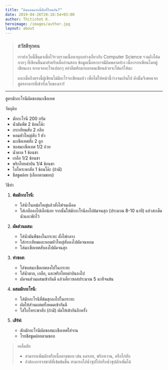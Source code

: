```yaml
---
title: "ดินแดนแห่งนี้คือที่ไหนกัน?"
date: 2019-04-26T20:18:54+03:00
author: Thitichot K.
heroimage: /images/author.jpg
layout: about
---
```


> ### สวัสดีทุกคน
>
> เราทำเว็บนี้ขึ้นมาเพื่อไว้รวบรวมเนื้อหาทุกอย่างเกี่ยวกับ Computer Science รวมถึงโค้ดกากๆ ที่เขียนขึ้นมาสำหรับเผื่ออ่านสอบ ข้อมูลเนื้อหาอาจมีผิดพลาดบ้าง เนื่องจากเขียนโดยผู้เขียนเอง หากเจออะไรแปลกๆ อย่าลืมทักมาบอกคนเขียนด้วยจะได้แก้ให้นะ 
>
> และเมื่อถึงตรงนี้ผู้เขียนไม่มีอะไรจะเขียนแล้ว เพื่อไม่ให้หน้านี้ว่างจนเกินไป ดังนั้นจึงขอแจกสูตรอาหารที่เข้ากับเว็บของเรา!

---

สูตรมักกะโรนีผัดซอสมะเขือเทศ

วัตถุดิบ
- มักกะโรนี 200 กรัม
- น้ำมันพืช 2 ช้อนโต๊ะ
- กระเทียมสับ 2 กลีบ
- หอมหัวใหญ่สับ 1 หัว
- มะเขือเทศสับ 2 ลูก
- ซอสมะเขือเทศ 1/2 ถ้วย
- น้ำตาล 1 ช้อนชา
- เกลือ 1/2 ช้อนชา
- พริกไทยดำป่น 1/4 ช้อนชา
- ใบโหระพาสับ 1 ช้อนโต๊ะ (ถ้ามี)
- ชีสขูดฝอย (เลือกตามชอบ)

วิธีทำ
1. **ต้มมักกะโรนี:**
   - ใส่น้ำในหม้อใหญ่แล้วตั้งไฟจนเดือด
   - ใส่เกลือลงไปเล็กน้อย จากนั้นใส่มักกะโรนีลงไปต้มจนสุก (ประมาณ 8-10 นาที) แล้วสะเด็ดน้ำและพักไว้

2. **ผัดส่วนผสม:**
   - ใส่น้ำมันพืชลงในกระทะ ตั้งไฟกลาง
   - ใส่กระเทียมและหอมหัวใหญ่สับลงไปผัดจนหอม
   - ใส่มะเขือเทศสับลงไปผัดจนสุก

3. **ทำซอส:**
   - ใส่ซอสมะเขือเทศลงไปในกระทะ
   - ใส่น้ำตาล, เกลือ, และพริกไทยดำป่นลงไป
   - ผัดจนส่วนผสมเข้ากันดี แล้วเคี่ยวซอสประมาณ 5 นาทีจนข้น

4. **ผสมมักกะโรนี:**
   - ใส่มักกะโรนีที่ต้มสุกลงไปในกระทะ
   - ผัดให้ส่วนผสมทั้งหมดเข้ากันดี
   - ใส่ใบโหระพาสับ (ถ้ามี) ผัดให้เข้ากันอีกครั้ง

5. **เสิร์ฟ:**
   - ตักมักกะโรนีผัดซอสมะเขือเทศใส่จาน
   - โรยชีสขูดฝอยตามชอบ

> เคล็ดลับ
> - สามารถเพิ่มผักหรือเนื้อตามชอบ เช่น แครอท, พริกหวาน, หรือไก่สับ
> - ถ้าต้องการรสชาติที่เข้มข้นขึ้น สามารถใส่น้ำซุปไก่หรือน้ำซุปผักเพิ่มได้

